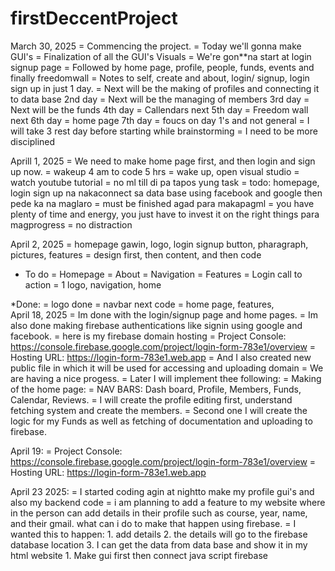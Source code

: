 # firstDeccentProject


March 30, 2025
  = Commencing the project.
  = Today we'll gonna make GUI's 
  = Finalization of all the GUI's Visuals
  = We're gon**na start at login signup page
  = Followed by home page, profile, people, funds, events and finally freedomwall
  = Notes to self, create and about, login/ signup, login sign up in just 1 day. 
  = Next will be the making of profiles and connecting it to data base 2nd day
  = Next will be the managing of members 3rd day
  = Next will be the funds 4th day
  = Callendars next 5th day
  = Freedom wall next 6th day
  = home page 7th day
  = foucs on day 1's and not general 
  = I will take 3 rest day before starting while brainstorming
  = I need to be more disciplined

Aprill 1, 2025
  = We need to make home page first, and then login and sign up now. 
  = wakeup 4 am to code 5 hrs
  = wake up, open visual studio
  = watch youtube tutorial
  = no ml till di pa tapos yung task
  = todo: homepage, login sign up na nakaconnect sa data base using facebook and google then pede ka na maglaro
  = must be finished agad para makapagml 
  = you have plenty of time and energy, you just have to invest it on the right things para magprogress
  = no distraction

April 2, 2025
  = homepage gawin, logo, login signup button, pharagraph, pictures, features
  = design first, then content, and then code

  * To do
  = Homepage
  = About
  = Navigation
  = Features
  = Login call to action
  = 1 logo, navigation, home

  *Done:
  = logo done
  = navbar next code
  = home page, features,  
April 18, 2025
  = Im done with the login/signup page and home pages.
  = Im also done making firebase authentications like signin using google and facebook.
  = here is my firebase domain hosting
  = Project Console: https://console.firebase.google.com/project/login-form-783e1/overview
  = Hosting URL: https://login-form-783e1.web.app
  = And I also created new public file in which it will be used for accessing and uploading domain
  = We are having a nice progess. 
  = Later I will implement thee following:
  = Making of the home page:
    = NAV BARS: Dash board, Profile, Members, Funds, Calendar, Reviews.
    = I will create the profile editing first, understand fetching system and create the members.
    = Second one I will create the logic for my Funds as well as fetching of documentation and uploading to firebase.

  April 19:
  = Project Console: https://console.firebase.google.com/project/login-form-783e1/overview
  = Hosting URL: https://login-form-783e1.web.app

  April 23 2025:
  = I started coding agin at nightto make my profile  gui's and also my backend code
  = i am planning to add a feature to my website where in the person can add details in their profile such as course, year, name, and their gmail. what can i do to make that happen using firebase. 
  = I wanted this to happen:
      1. add details
      2. the details will go to the firebase database location
      3. I can get the data from data base and show it in my html website
      1. Make gui first then connect java script firebase 
  
  
